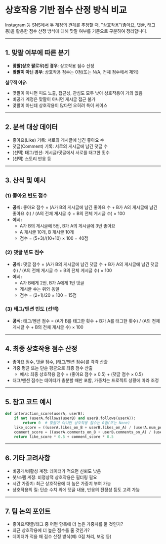 # 상호작용 기반 점수 산정 방식 비교

Instagram 등 SNS에서 두 계정의 관계를 추정할 때, "상호작용"(좋아요, 댓글, 태그 등)을 활용한 점수 산정 방식에 대해 맞팔 여부를 기준으로 구분하여 정리합니다.

---

## 1. 맞팔 여부에 따른 분기

- **맞팔(상호 팔로우)인 경우**: 상호작용 점수 산정
- **맞팔이 아닌 경우**: 상호작용 점수는 0점(또는 N/A, 전체 점수에서 제외)

**실무적 이유:**
- 맞팔이 아니면 피드 노출, 접근성, 관심도 모두 낮아 상호작용이 거의 없음
- 비공개 계정은 맞팔이 아니면 게시글 접근 불가
- 맞팔이 아닌데 상호작용이 많다면 오히려 특이 케이스

---

## 2. 분석 대상 데이터
- 좋아요(Like) 기록: 서로의 게시글에 남긴 좋아요 수
- 댓글(Comment) 기록: 서로의 게시글에 남긴 댓글 수
- (선택) 태그/멘션: 게시글/댓글에서 서로를 태그한 횟수
- (선택) 스토리 반응 등

---

## 3. 산식 및 예시

### (1) 좋아요 빈도 점수
- **공식:**
  좋아요 점수 = (A가 B의 게시글에 남긴 좋아요 수 + B가 A의 게시글에 남긴 좋아요 수) / (A의 전체 게시글 수 + B의 전체 게시글 수) × 100
- **예시:**
  - A가 B의 게시글에 5번, B가 A의 게시글에 3번 좋아요
  - A 게시글 10개, B 게시글 10개
  - 점수 = (5+3)/(10+10) × 100 = 40점

### (2) 댓글 빈도 점수
- **공식:**
  댓글 점수 = (A가 B의 게시글에 남긴 댓글 수 + B가 A의 게시글에 남긴 댓글 수) / (A의 전체 게시글 수 + B의 전체 게시글 수) × 100
- **예시:**
  - A가 B에게 2번, B가 A에게 1번 댓글
  - 게시글 수는 위와 동일
  - 점수 = (2+1)/20 × 100 = 15점

### (3) 태그/멘션 빈도 (선택)
- **공식:**
  태그/멘션 점수 = (A가 B를 태그한 횟수 + B가 A를 태그한 횟수) / (A의 전체 게시글 수 + B의 전체 게시글 수) × 100

---

## 4. 최종 상호작용 점수 산정
- 좋아요 점수, 댓글 점수, (태그/멘션 점수)를 각각 산출
- 가중 평균 또는 단순 평균으로 최종 점수 산출
  - 예시: 최종 상호작용 점수 = (좋아요 점수 × 0.5) + (댓글 점수 × 0.5)
- 태그/멘션 점수는 데이터가 충분할 때만 포함, 가중치는 프로젝트 상황에 따라 조정

---

## 5. 참고 코드 예시
```python
def interaction_score(userA, userB):
    if not (userA.follows(userB) and userB.follows(userA)):
        return 0  # 맞팔이 아니면 상호작용 점수는 0점(또는 None)
    like_score = ((userA.likes_on_B + userB.likes_on_A) / (userA.num_posts + userB.num_posts)) * 100
    comment_score = ((userA.comments_on_B + userB.comments_on_A) / (userA.num_posts + userB.num_posts)) * 100
    return like_score * 0.5 + comment_score * 0.5
```

---

## 6. 기타 고려사항
- 비공개/비활성 계정: 데이터가 적으면 신뢰도 낮음
- 봇/스팸 계정: 비정상적 상호작용은 필터링 필요
- 시간 가중치: 최근 상호작용에 더 높은 가중치 부여 가능
- 상호작용의 질: 단순 수치 외에 댓글 내용, 반응의 진정성 등도 고려 가능

---

## 7. 팀 논의 포인트
- 좋아요/댓글/태그 중 어떤 항목에 더 높은 가중치를 둘 것인가?
- 최근 상호작용에 더 높은 점수를 줄 것인가?
- 데이터가 적을 때 점수 산정 방식(예: 0점 처리, 보정 등) 